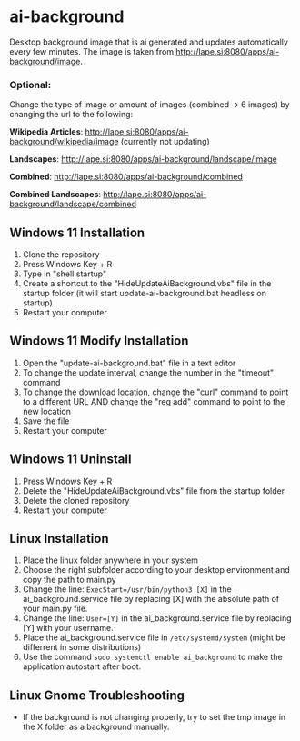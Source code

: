 # ai-background
 Desktop background image that is ai generated and updates automatically every few minutes.
 The image is taken from http://lape.si:8080/apps/ai-background/image.

 ### Optional:
 Change the type of image or amount of images (combined -> 6 images) by changing the url to the following:

 **Wikipedia Articles**: http://lape.si:8080/apps/ai-background/wikipedia/image (currently not updating)

 **Landscapes**: http://lape.si:8080/apps/ai-background/landscape/image

 **Combined**: http://lape.si:8080/apps/ai-background/combined

 **Combined Landscapes**: http://lape.si:8080/apps/ai-background/landscape/combined

## Windows 11 Installation
1. Clone the repository
2. Press Windows Key + R
3. Type in "shell:startup"
4. Create a shortcut to the "HideUpdateAiBackground.vbs" file in the startup folder (it will start update-ai-background.bat headless on startup)
5. Restart your computer

## Windows 11 Modify Installation
1. Open the "update-ai-background.bat" file in a text editor
2. To change the update interval, change the number in the "timeout" command
3. To change the download location, change the "curl" command to point to a different URL AND change the "reg add" command to point to the new location
4. Save the file
5. Restart your computer

## Windows 11 Uninstall
1. Press Windows Key + R
2. Delete the "HideUpdateAiBackground.vbs" file from the startup folder
3. Delete the cloned repository
4. Restart your computer

## Linux Installation
1. Place the linux folder anywhere in your system
2. Choose the right subfolder according to your desktop environment and copy the path to main.py
2. Change the line: `ExecStart=/usr/bin/python3 [X]` in the ai_background.service file
by replacing [X] with the absolute path of your main.py file.
3. Change the line: `User=[Y]` in the ai_background.service file
by replacing [Y] with your username.
4. Place the ai_background.service file in `/etc/systemd/system` 
(might be differrent in some distributions)
5. Use the command `sudo systemctl enable ai_background` to make the application autostart after boot.


## Linux Gnome Troubleshooting
 - If the background is not changing properly, try to set the tmp image in the X folder as a background manually.

